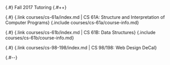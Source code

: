
{.#} Fall 2017 Tutoring
{.#++}

{.#} {.link courses/cs-61a/index.md | CS 61A: Structure and Interpretation of Computer&nbsp;Programs}
{.include courses/cs-61a/course-info.md}

{.#} {.link courses/cs-61b/index.md | CS 61B: Data Structures}
{.include courses/cs-61b/course-info.md}

{.#} {.link courses/cs-98-198/index.md | CS 98/198: Web&nbsp;Design&nbsp;DeCal}

{.#--}
